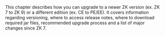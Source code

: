 This chapter describes how you can upgrade to a newer ZK version (ex. ZK
7 to ZK 9) or a different edition (ex. CE to PE/EE). It covers
information regarding versioning, where to access release notes, where
to download required jar files, recommended upgrade process and a list
of major changes since ZK 7.
